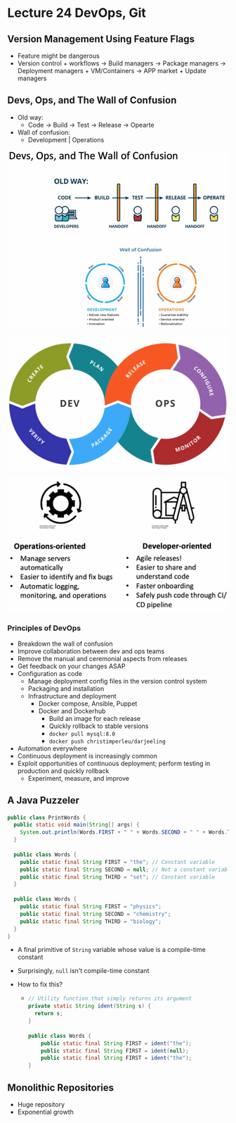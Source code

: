 # Lecture 24 DevOps, Git

## Version Management Using Feature Flags

* Feature might be dangerous
* Version control + workflows -> Build managers -> Package managers -> Deployment managers + VM/Containers -> APP market + Update managers

## Devs, Ops, and The Wall of Confusion

* Old way:
  * Code -> Build -> Test -> Release -> Opearte
* Wall of confusion:
  * Development | Operations

![dev_ops_and_the_wall_of_confusion](images/lecture24-devops-git/dev_ops_and_the_wall_of_confusion.png)

![dev_ops](images/lecture24-devops-git/dev_ops.png)

![two_sides_to_devops](images/lecture24-devops-git/two_sides_to_devops.png)

### Principles of DevOps

* Breakdown the wall of confusion
* Improve collaboration between dev and ops teams
* Remove the manual and ceremonial aspects from releases
* Get feedback on your changes ASAP
* Configuration as code
  * Manage deployment config files in the version control system
  * Packaging and installation
  * Infrastructure and deployment
    * Docker compose, Ansible, Puppet
    * Docker and Dockerhub
      * Build an image for each release
      * Quickly rollback to stable versions
      * `docker pull mysql:8.0`
      * `docker push christimperleu/darjeeling`
* Automation everywhere
* Continuous deployment is increasingly common
* Exploit opportunities of continuous deployment; perform testing in production and quickly rollback
  * Experiment, measure, and improve

## A Java Puzzeler

```java
public class PrintWords {
  public static void main(String[] args) {
    System.out.println(Words.FIRST + " " + Words.SECOND + " " + Words.THIRD) // Would print "the chemistry set"
  }
  
  public class Words {
    public static final String FIRST = "the"; // Constant variable
    public static final String SECOND = null; // Not a constant variable
    public static final String THIRD = "set"; // Constant variable
  }
  
  public class Words {
    public static final String FIRST = "physics";
    public static final String SECOND = "chemistry";
    public static final String THIRD = "biology";
  }
}
```

* A final primitive of `String` variable whose value is a compile-time constant

* Surprisingly, `null` isn't compile-time constant

* How to fix this?

  * ```java
    // Utility function that simply returns its argument
    private static String ident(String s) {
      return s;
    }
    
    public class Words {
    	public static final String FIRST = ident("the");
    	public static final String FIRST = ident(null);
    	public static final String FIRST = ident("the");
    }
    ```

## Monolithic Repositories

* Huge repository
* Exponential growth